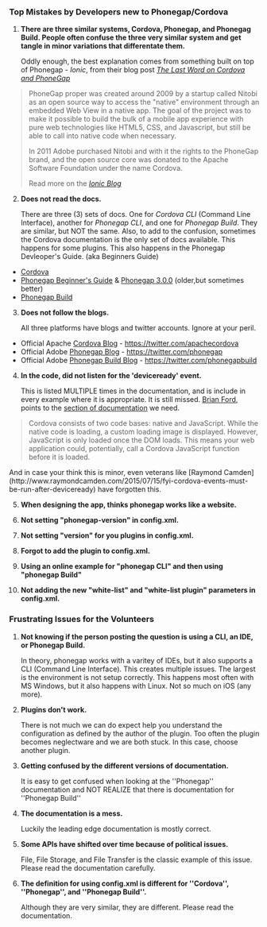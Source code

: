 ### Top Mistakes by Developers new to Phonegap/Cordova ###


1. **There are three similar systems, Cordova, Phonegap, and Phonegag Build. People often confuse the three very similar system and get tangle in minor variations that differentate them.**<p />Oddly enough, the best explanation comes from something built on top of Phonegap - *Ionic*, from their blog post *[The Last Word on Cordova and PhoneGap](http://blog.ionic.io/what-is-cordova-phonegap/)*
  > PhoneGap proper was created around 2009 by a startup called Nitobi as an open source way to access the "native" environment through an embedded Web View in a native app. The goal of the project was to make it possible to build the bulk of a mobile app experience with pure web technologies like HTML5, CSS, and Javascript, but still be able to call into native code when necessary.
  >
  > In 2011 Adobe purchased Nitobi and with it the rights to the PhoneGap brand, and the open source core was donated to the Apache Software Foundation under the name Cordova.
  >
  > Read more on the *[Ionic Blog](http://blog.ionic.io/what-is-cordova-phonegap/)*

2. **Does not read the docs.**<p />There are three (3) sets of docs. One for *Cordova CLI* (Command Line Interface), another for *Phonegap CLI*, and one for *Phonegap Build*. They are similar, but NOT the same. Also, to add to the confusion, sometimes the Cordova documentation is the only set of docs available. This happens for some plugins. This also happens in the Phonegap Devleoper's Guide. (aka Beginners Guide)
  * [Cordova](http://cordova.apache.org/docs/en/3.0.0/)
  * [Phonegap Beginner's Guide](http://docs.phonegap.com/) & [Phonegap 3.0.0](http://docs.phonegap.com/en/3.0.0/) (older,but sometimes better)
  * [Phonegap Build](http://docs.build.phonegap.com/en_US/#googtrans%28en%29)

3. **Does not follow the blogs.**<p />All three platforms have blogs and twitter accounts. Ignore at your peril.
  * Official Apache [Cordova Blog](http://cordova.apache.org/blog/) - https://twitter.com/apachecordova
  * Official Adobe [Phonegap Blog](http://phonegap.com/blog/) - https://twitter.com/phonegap
  * Official Adobe [Phonegap Build Blog](http://phonegap.com/blog/phonegap-build/) - https://twitter.com/phonegapbuild

4. **In the code, did not listen for the 'deviceready' event.**<p /> This is listed MULTIPLE times in the documentation, and is include in every example where it is appropriate. It is still missed. [Brian Ford](http://briantford.com/blog/angular-phonegap), points to the [section of documentation](http://docs.phonegap.com/en/2.3.0/cordova_events_events.md.html#deviceready) we need. 
  > Cordova consists of two code bases: native and JavaScript. While the native code is loading, a custom loading image is displayed. However, JavaScript is only loaded once the DOM loads. This means your web application could, potentially, call a Cordova JavaScript function before it is loaded.

  <p />And in case your think this is minor, even veterans like [Raymond Camden](http://www.raymondcamden.com/2015/07/15/fyi-cordova-events-must-be-run-after-deviceready) have forgotten this.

5. **When designing the app, thinks phonegap works like a website.**<p />
6. **Not setting "phonegap-version" in config.xml.**<p />
7. **Not setting "version" for you plugins in config.xml.**<p />
8. **Forgot to add the plugin to config.xml.**<p />
9. **Using an online example for "phonegap CLI" and then using "phonegap Build"**<p />
10. **Not adding the new "white-list" and "white-list plugin" parameters in config.xml.**<p />

### Frustrating Issues for the Volunteers ###


1. **Not knowing if the person posting the question is using a CLI, an IDE, or Phonegap Build.**<p />In theory, phonegap works with a varitey of IDEs, but it also supports a CLI (Command Line Interface). This creates multiple issues. The largest is the environment is not setup correctly. This happens most often with MS Windows, but it also happens with Linux. Not so much on iOS (any more).
2. **Plugins don't work.**<p />There is not much we can do expect help you understand the configuration as defined by the author of the plugin. Too often the plugin becomes neglectware and we are both stuck. In this case, choose another plugin.
3. **Getting confused by the different versions of documentation.**<p />It is easy to get confused when looking at the ''Phonegap'' documentation and NOT REALIZE that there is documentation for ''Phonegap Build''
4. **The documentation is a mess.**<p />Luckily the leading edge documentation is mostly correct.
5. **Some APIs have shifted over time because of political issues.**<p />File, File Storage, and File Transfer is the classic example of this issue. Please read the documentation carefully.
6. **The definition for using config.xml is different for ''Cordova'', ''Phonegap'', and ''Phonegap Build''.**<p />Although they are very similar, they are different. Please read the documentation.


